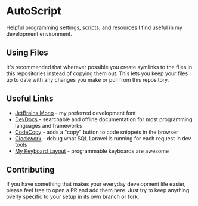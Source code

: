 # AutoScript
Helpful programming settings, scripts, and resources I find useful in my development environment.

## Using Files
It's recommended that wherever possible you create symlinks to the files in this repositories instead of copying them out. This lets you keep your files up to date with any changes you make or pull from this repository.

## Useful Links
* [JetBrains Mono](https://www.jetbrains.com/lp/mono/) - my preferred development font
* [DevDocs](https://devdocs.io/) - searchable and offline documentation for most programming languages and frameworks
* [CodeCopy](https://github.com/zenorocha/codecopy) - adds a "copy" button to code snippets in the browser
* [Clockwork](https://underground.works/clockwork/) - debug what SQL Laravel is running for each request in dev tools
* [My Keyboard Layout](https://configure.ergodox-ez.com/ergodox-ez/layouts/40KqM/latest/0) - programmable keyboards are awesome

## Contributing
If you have something that makes your everyday development life easier, please feel free to open a PR and add them here. Just try to keep anything overly specific to your setup in its own branch or fork.
